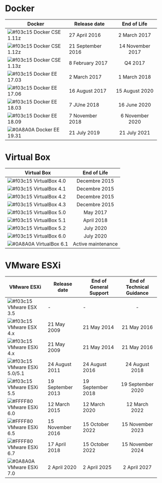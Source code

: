 # Docker

| Docker | Release date | End of Life |
| ------ | ------ | :------: |
| ![#f03c15](http://placehold.it/15/f03c15/000000?text=+) Docker CSE 1.11z | 27 April 2016 | 2 March 2017 |
| ![#f03c15](http://placehold.it/15/f03c15/000000?text=+) Docker CSE 1.12z | 21 September 2016 | 14 November 2017 |
| ![#f03c15](http://placehold.it/15/f03c15/000000?text=+) Docker CSE 1.13z | 8 February 2017 | Q4 2017 |
| ![#f03c15](http://placehold.it/15/f03c15/000000?text=+) Docker EE 17.03 | 2 March 2017 | 1 March 2018 |
| ![#f03c15](http://placehold.it/15/f03c15/000000?text=+) Docker EE 17.06 | 16 August 2017 | 15 August 2020 |
| ![#f03c15](http://placehold.it/15/f03c15/000000?text=+) Docker EE 18.03 | 7 JUne 2018 | 16 June 2020 |
| ![#f03c15](http://placehold.it/15/f03c15/000000?text=+) Docker EE 18.09 | 7 November 2018 | 6 November 2020 |
| ![#0A8A0A](http://placehold.it/15/0A8A0A/000000?text=+) Docker EE 19.31 | 21 July 2019 | 21 July 2021 |


# Virtual Box

| Virtual Box | End of Life |
| ------ | :------: |
| ![#f03c15](http://placehold.it/15/f03c15/000000?text=+) VirtualBox 4.0 | Decembre 2015 |
| ![#f03c15](http://placehold.it/15/f03c15/000000?text=+) VirtualBox 4.1 | Decembre 2015 |
| ![#f03c15](http://placehold.it/15/f03c15/000000?text=+) VirtualBox 4.2 | Decembre 2015 |
| ![#f03c15](http://placehold.it/15/f03c15/000000?text=+) VirtualBox 4.3 | Decembre 2015 |
| ![#f03c15](http://placehold.it/15/f03c15/000000?text=+) VirtualBox 5.0 | May 2017 |
| ![#f03c15](http://placehold.it/15/f03c15/000000?text=+) VirtualBox 5.1 | April 2018 |
| ![#f03c15](http://placehold.it/15/f03c15/000000?text=+) VirtualBox 5.2 | July 2020 |
| ![#f03c15](http://placehold.it/15/f03c15/000000?text=+) VirtualBox 6.0 | July 2020 |
| ![#0A8A0A](http://placehold.it/15/0A8A0A/000000?text=+) VirtualBox 6.1 | Active maintenance |


# VMware ESXi

| VMware ESXi | Release date | End of General Support | End of Technical Guidance |
| ------ | ------ | ------ | :------: |
| ![#f03c15](http://placehold.it/15/f03c15/000000?text=+) VMware ESX 3.5 | - | - | - |
| ![#f03c15](http://placehold.it/15/f03c15/000000?text=+) VMware ESX 4.x | 21 May 2009 | 21 May 2014 | 21 May 2016 |
| ![#f03c15](http://placehold.it/15/f03c15/000000?text=+) VMware ESXi 4.x | 21 May 2009 | 21 May 2014 | 21 May 2016 |
| ![#f03c15](http://placehold.it/15/f03c15/000000?text=+) VMware ESXi 5.0/5.1 | 24 August 2011 | 24 August 2016 | 24 August 2018 |
| ![#f03c15](http://placehold.it/15/f03c15/000000?text=+) VMware ESXi 5.5 | 19 September 2013 | 19 September 2018 | 19 September 2020 |
| ![#FFFF80](http://placehold.it/15/FFFF80/000000?text=+) VMware ESXi 6.0 | 12 March 2015 | 12 March 2020 | 12 March 2022 |
| ![#FFFF80](http://placehold.it/15/FFFF80/000000?text=+) VMware ESXi 6.5 | 15 November 2016 | 15 October 2022 | 15 November 2023 |
| ![#FFFF80](http://placehold.it/15/FFFF80/000000?text=+) VMware ESXi 6.7 | 17 April 2018 | 15 October 2022 | 15 November 2024 |
| ![#0A8A0A](http://placehold.it/15/0A8A0A/000000?text=+) VMware ESXi 7.0 | 2 April 2020 | 2 April 2025 | 2 April 2027 |
